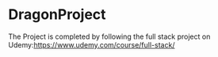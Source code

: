 # DragonProject
The Project is completed by following the full stack project on Udemy:https://www.udemy.com/course/full-stack/
